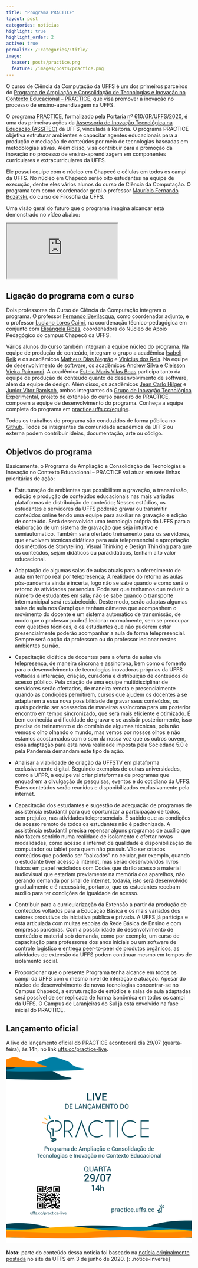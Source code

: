 ```yaml
---
title: "Programa PRACTICE"
layout: post
categories: noticias
highlight: true
highlight_order: 2
active: true
permalink: /:categories/:title/
image:
  teaser: posts/practice.png
  feature: /images/posts/practice.png
---
```


O curso de Ciência da Computação da UFFS é um dos primeiros parceiros do [Programa de Ampliação e Consolidação de Tecnologias e Inovação no Contexto Educacional – PRACTICE](https://practice.uffs.cc), que visa promover a inovação no processo de ensino-aprendizagem na UFFS.

O programa [PRACTICE](https://practice.uffs.cc), formalizado pela [Portaria nº 610/GR/UFFS/2020](https://www.uffs.edu.br/UFFS/atos-normativos/portaria/gr/2020-0608), é uma das primeiras ações da [Assessoria de Inovação Tecnológica na Educação (ASSITEC)](https://www.uffs.edu.br/UFFS/atos-normativos/portaria/gr/2020-0608) da UFFS, vinculada à Reitoria. O programa PRACTICE objetiva estruturar ambientes e capacitar agentes educacionais para a produção e mediação de conteúdos por meio de tecnologias baseadas em metodologias ativas. Além disso, visa contribuir para a promoção da inovação no processo de ensino-aprendizagem em componentes curriculares e extracurriculares da UFFS.

Ele possui equipe com o núcleo em Chapecó e células em todos os campi da UFFS. No núcleo em Chapecó serão oito estudantes na equipe de execução, dentre eles vários alunos do curso de Ciência da Computação. O programa tem como coordenador geral o professor [Maurício Fernando Bozatski](https://github.com/phdmauricio), do curso de Filosofia da UFFS.

Uma visão geral do futuro que o programa imagina alcançar está demonstrado no vídeo abaixo:

<div class="embed-responsive embed-responsive-16by9">
  <iframe src="https://www.youtube.com/embed/MBX_Ij4qSPc" class="embed-responsive-item" allowfullscreen></iframe>
</div>

## Ligação do programa com o curso

Dois professores do Curso de Ciência da Computação integram o programa. O professor [Fernando Bevilacqua](https://github.com/dovyski), como coordenador adjunto, e o professor [Luciano Lores Caimi](https://github.com/lcaimi), na coordenação técnico-pedagógica em conjunto com [Elisângela Ribas](https://github.com/elisribas), coordenadora do Núcleo de Apoio Pedagógico do campus Chapecó da UFFS.

Vários alunos do curso também integram a equipe núcleo do programa. Na equipe de produção de conteúdo, integram o grupo a acadêmica [Isabeli Reik](https://github.com/isabelirk) e os acadêmicos [Matheus Dias Negrão](https://github.com/MaNegrao) e [Vinícius dos Reis](https://github.com/vini2reis). Na equipe de desenvolvimento de software, os acadêmicos [Andrew Silva](https://github.com/andrewmsilva) e [Cleisson Vieira Raimundi](https://github.com/CleissonVieira). A acadêmica [Estela Maris Vilas Boas](https://github.com/estelavilasboas) participa tanto da equipe de produção de conteúdo quanto de desenvolvimento de software, além da equipe de design. Além disso, os acadêmicos [Jean Carlo Hilger](https://github.com/JeanCHilger) e [Junior Vitor Ramisch](https://github.com/arufonsekun), ambos integrantes do [Grupo de Inovação Tecnológica Experimental](https://grintex.uffs.cc), projeto de extensão do curso parceiro do PRACTICE, compoem a equipe de desenvolvimento do programa. Conheça a equipe completa do programa em [practice.uffs.cc/equipe](https://practice.uffs.cc/equipe).

Todos os trabalhos do programa são conduzidos de forma pública no [Github](https://github.com/practice-uffs). Todos os integrantes da comunidade acadêmica da UFFS ou externa podem contribuir ideias, documentação, arte ou código.


## Objetivos do programa

Basicamente, o Programa de Ampliação e Consolidação de Tecnologias e Inovação no Contexto Educacional – PRACTICE vai atuar em sete linhas prioritárias de ação:

* Estruturação de ambientes que possibilitem a gravação, a transmissão, edição e produção de conteúdos educacionais nas mais variadas plataformas de distribuição de conteúdo; Nesses estúdios, os estudantes e servidores da UFFS poderão gravar ou transmitir conteúdos online tendo uma equipe para auxiliar na gravação e edição de conteúdo. Será desenvolvida uma tecnologia própria da UFFS para a elaboração de um sistema de gravação que seja intuitivo e semiautomatico. Também será ofertado treinamento para os servidores, que envolvem técnicas didáticas para aula telepresencial e apropriação dos métodos de Storytelling, Visual Thinking e Design Thinking para que os conteúdos, sejam didáticos ou paradidáticos, tenham alto valor educacional.

* Adaptação de algumas salas de aulas atuais para o oferecimento de aula em tempo real por telepresença; A realidade do retorno às aulas pós-pandemia ainda é incerta, logo não se sabe quando e como será o retorno às atividades presencias. Pode ser que tenhamos que reduzir o número de estudantes em sala; não se sabe quando o transporte intermunicipal será restabelecido. Deste modo, serão adaptas algumas salas de aula nos Campi que tenham câmeras que acompanhem o movimento do docente e um sistema automático de transmissão, de modo que o professor poderá lecionar normalmente, sem se preocupar com questões técnicas, e os estudantes que não puderem estar presencialmente poderão acompanhar a aula de forma telepresencial. Sempre será opção da professora ou do professor lecionar nestes ambientes ou não.

* Capacitação didática de docentes para a oferta de aulas via telepresença, de maneira síncrona e assíncrona, bem como o fomento para o desenvolvimento de tecnologias inovadoras próprias da UFFS voltadas a interação, criação, curadoria e distribuição de conteúdos de acesso público. Pela criação de uma equipe multidisciplinar de servidores serão ofertados, de maneira remota e presencialmente quando as condições permitirem, cursos que ajudem os docentes a se adaptarem a essa nova possibilidade de gravar seus conteúdos, os quais poderão ser acessados de maneiras assíncrona para um posterior encontro em tempo sincronizado, que será mais eficiente e otimizado. É bem conhecida a dificuldade de gravar e se assistir posteriormente, isso precisa de treinamento e do domínio de algumas técnicas, pois não vemos o olho olhando o mundo, mas vemos por nossos olhos e não estamos acostumados com o som da nossa voz que os outros ouvem, essa adaptação para esta nova realidade imposta pela Sociedade 5.0 e pela Pandemia demandam este tipo de ação.

* Analisar a viabilidade de criação da UFFSTV em plataforma exclusivamente digital. Seguindo exemplos de outras universidades, como a UFPR, a equipe vai criar plataformas de programas que enquadrem a divulgação de pesquisas, eventos e do cotidiano da UFFS. Estes conteúdos serão reunidos e disponibilizados exclusivamente pela internet.

* Capacitação dos estudantes e sugestão de adequação de programas de assistência estudantil para que oportunizar a participação de todos, sem prejuízo, nas atividades telepresenciais. É sabido que as condições de acesso remoto de todos os estudantes não é padronizada. A assistência estudantil precisa repensar alguns programas de auxílio que não fazem sentido numa realidade de isolamento e ofertar novas modalidades, como acesso à internet de qualidade e disponibilização de computador ou tablet para quem não possuir. Vão ser criados conteúdos que poderão ser “baixados” no celular, por exemplo, quando o estudante tiver acesso à internet, mas serão desenvolvidos livros físicos em papel reciclados com Codes que darão acesso a material audiovisual que estariam previamente na memória dos aparelhos, não gerando demanda por sinal de internet, todavia, isto será desenvolvido gradualmente e é necessário, portanto, que os estudantes recebam auxílio para ter condições de igualdade de acesso.

* Contribuir para a curricularização da Extensão a partir da produção de conteúdos voltados para a Educação Básica e os mais variados dos setores produtivos da iniciativa pública e privada. A UFFS já participa e esta articulada com muitas escolas da Rede Básica de Ensino e com empresas parceiras. Com a possibilidade de desenvolvimento de conteúdo e material sob demanda, como por exemplo, um curso de capacitação para professores dos anos iniciais ou um software de controle logístico e entrega peer-to-peer de produtos orgânicos, as atividades de extensão da UFFS podem continuar mesmo em tempos de isolamento social.

* Proporcionar que o presente Programa tenha alcance em todos os campi da UFFS com o mesmo nível de interação e atuação. Apesar do núcleo de desenvolvimento de novas tecnologias concentrar-se no Campus Chapecó, a estruturação de estúdios e salas de aula adaptadas será possível de ser replicada de forma isonômica em todos os campi da UFFS. O Campus de Laranjeiras 
do Sul já está envolvido na fase inicial do PRACTICE.

## Lançamento oficial

A live do lançamento oficial do PRACTICE acontecerá dia 29/07 (quarta-feira), às 14h, no link [uffs.cc/practice-live](http://uffs.cc/practice-live).

![Panfleto de lançamento oficial do PRACTICE](/images/posts/practice-panfleto-lancamento.png)

**Nota:** parte do conteúdo dessa notícia foi baseado na [notícia originalmente postada](https://www.uffs.edu.br/campi/chapeco/noticias/estudantes-de-ciencia-da-computacao-da-uffs-2013-campus-chapeco-ganham-premio-em-evento-internacional) no site da UFFS em 3 de junho de 2020.
{: .notice-inverse}
